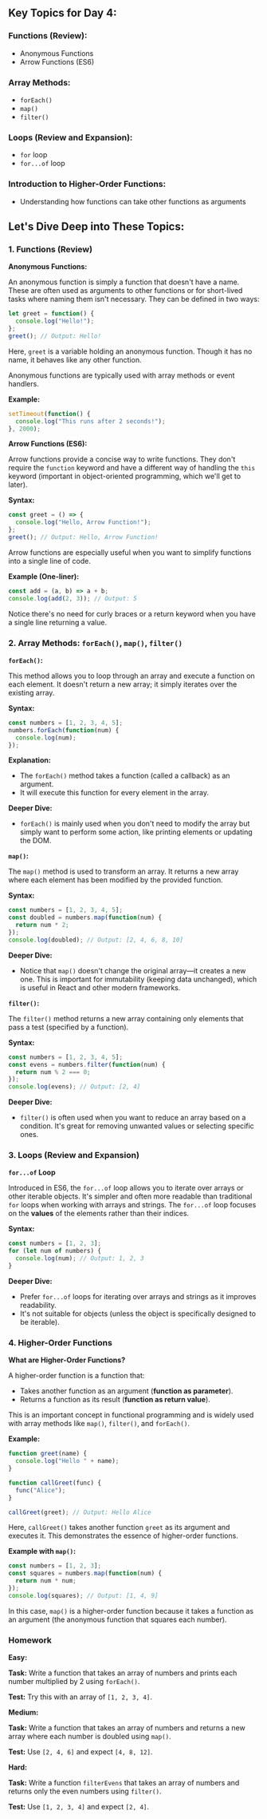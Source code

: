 ## Key Topics for Day 4:

### Functions (Review):

* Anonymous Functions
* Arrow Functions (ES6)

### Array Methods:

* `forEach()`
* `map()`
* `filter()`

### Loops (Review and Expansion):

* `for` loop
* `for...of` loop

### Introduction to Higher-Order Functions:

* Understanding how functions can take other functions as arguments

## Let's Dive Deep into These Topics:

### 1. Functions (Review)

**Anonymous Functions:**

An anonymous function is simply a function that doesn't have a name. These are often used as arguments to other functions or for short-lived tasks where naming them isn't necessary. They can be defined in two ways:

```javascript
let greet = function() {
  console.log("Hello!");
};
greet(); // Output: Hello!
```

Here, `greet` is a variable holding an anonymous function. Though it has no name, it behaves like any other function.

Anonymous functions are typically used with array methods or event handlers.

**Example:**

```javascript
setTimeout(function() {
  console.log("This runs after 2 seconds!");
}, 2000);
```

**Arrow Functions (ES6):**

Arrow functions provide a concise way to write functions. They don't require the `function` keyword and have a different way of handling the `this` keyword (important in object-oriented programming, which we'll get to later).

**Syntax:**

```javascript
const greet = () => {
  console.log("Hello, Arrow Function!");
};
greet(); // Output: Hello, Arrow Function!
```

Arrow functions are especially useful when you want to simplify functions into a single line of code.

**Example (One-liner):**

```javascript
const add = (a, b) => a + b;
console.log(add(2, 3)); // Output: 5
```

Notice there's no need for curly braces or a return keyword when you have a single line returning a value.

### 2. Array Methods: `forEach()`, `map()`, `filter()`

**`forEach()`:**

This method allows you to loop through an array and execute a function on each element. It doesn't return a new array; it simply iterates over the existing array.

**Syntax:**

```javascript
const numbers = [1, 2, 3, 4, 5];
numbers.forEach(function(num) {
  console.log(num);
});
```

**Explanation:**

- The `forEach()` method takes a function (called a callback) as an argument.
- It will execute this function for every element in the array.

**Deeper Dive:**

- `forEach()` is mainly used when you don't need to modify the array but simply want to perform some action, like printing elements or updating the DOM.

**`map()`:**

The `map()` method is used to transform an array. It returns a new array where each element has been modified by the provided function.

**Syntax:**

```javascript
const numbers = [1, 2, 3, 4, 5];
const doubled = numbers.map(function(num) {
  return num * 2;
});
console.log(doubled); // Output: [2, 4, 6, 8, 10]
```

**Deeper Dive:**

- Notice that `map()` doesn't change the original array—it creates a new one. This is important for immutability (keeping data unchanged), which is useful in React and other modern frameworks.

**`filter()`:**

The `filter()` method returns a new array containing only elements that pass a test (specified by a function).

**Syntax:**

```javascript
const numbers = [1, 2, 3, 4, 5];
const evens = numbers.filter(function(num) {
  return num % 2 === 0;
});
console.log(evens); // Output: [2, 4]
```

**Deeper Dive:**

- `filter()` is often used when you want to reduce an array based on a condition. It's great for removing unwanted values or selecting specific ones.


### 3. Loops (Review and Expansion)

**`for...of` Loop**

Introduced in ES6, the `for...of` loop allows you to iterate over arrays or other iterable objects. It's simpler and often more readable than traditional `for` loops when working with arrays and strings. The `for...of` loop focuses on the **values** of the elements rather than their indices.

**Syntax:**

```javascript
const numbers = [1, 2, 3];
for (let num of numbers) {
  console.log(num); // Output: 1, 2, 3
}
```

**Deeper Dive:**

- Prefer `for...of` loops for iterating over arrays and strings as it improves readability.
- It's not suitable for objects (unless the object is specifically designed to be iterable).

### 4. Higher-Order Functions

**What are Higher-Order Functions?**

A higher-order function is a function that:

* Takes another function as an argument (**function as parameter**).
* Returns a function as its result (**function as return value**).

This is an important concept in functional programming and is widely used with array methods like `map()`, `filter()`, and `forEach()`.

**Example:**

```javascript
function greet(name) {
  console.log("Hello " + name);
}

function callGreet(func) {
  func("Alice");
}

callGreet(greet); // Output: Hello Alice
```

Here, `callGreet()` takes another function `greet` as its argument and executes it. This demonstrates the essence of higher-order functions.

**Example with `map()`:**

```javascript
const numbers = [1, 2, 3];
const squares = numbers.map(function(num) {
  return num * num;
});
console.log(squares); // Output: [1, 4, 9]
```

In this case, `map()` is a higher-order function because it takes a function as an argument (the anonymous function that squares each number).

### Homework

**Easy:**

**Task:** Write a function that takes an array of numbers and prints each number multiplied by 2 using `forEach()`.

**Test:** Try this with an array of `[1, 2, 3, 4]`.

**Medium:**

**Task:** Write a function that takes an array of numbers and returns a new array where each number is doubled using `map()`.

**Test:** Use `[2, 4, 6]` and expect `[4, 8, 12]`.


**Hard:**

**Task:** Write a function `filterEvens` that takes an array of numbers and returns only the even numbers using `filter()`.

**Test:** Use `[1, 2, 3, 4]` and expect `[2, 4]`.

